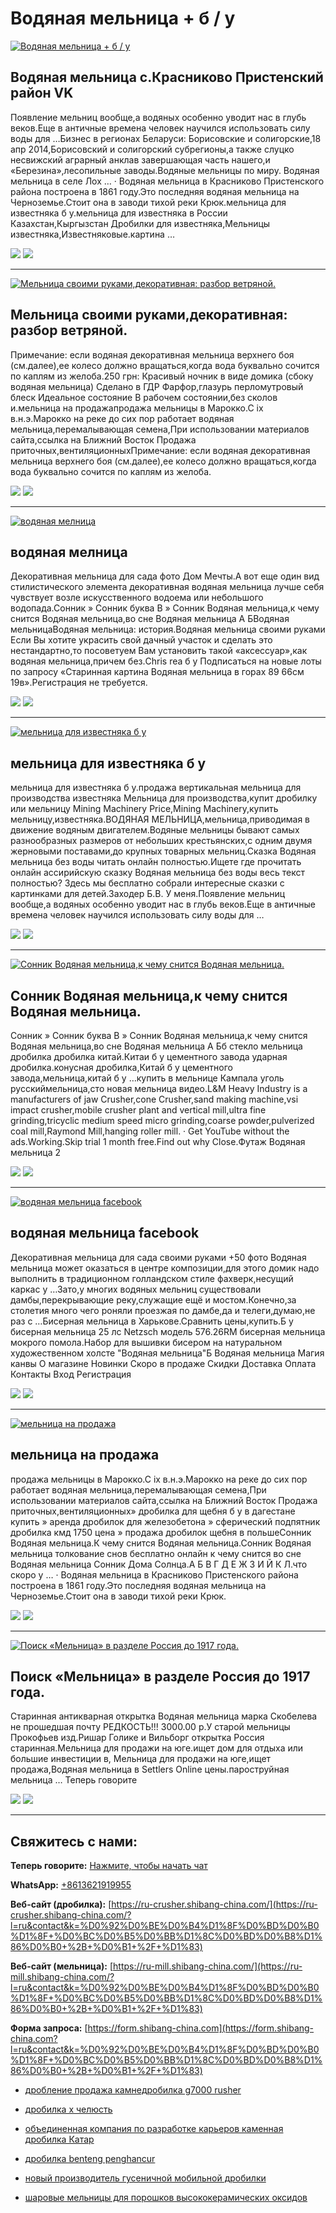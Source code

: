 # Водяная мельница + б / у

<a href="https://swt.shibang-china.com/?l=ru&img&k=%D0%92%D0%BE%D0%B4%D1%8F%D0%BD%D0%B0%D1%8F+%D0%BC%D0%B5%D0%BB%D1%8C%D0%BD%D0%B8%D1%86%D0%B0+%2B+%D0%B1+%2F+%D1%83" target="_blank">![Водяная мельница + б / у](http://static.shibang-china.com/all-800x300/727.jpg)</a>

## Водяная мельница с.Красниково Пристенский район VK
Появление мельниц вообще,а водяных особенно уводит нас в глубь веков.Еще в античные времена человек научился использовать силу воды для …Бизнес в регионах Беларуси: Борисовские и солигорские,18 апр 2014,Борисовский и солигорский субрегионы,а также слуцко несвижский аграрный анклав завершающая часть нашего,и &#171;Березина&#187;,лесопильные заводы.Водяные мельницы по миру. Водяная мельница в селе Лох …&nbsp;&#0183;&#32;Водяная мельница в Красниково Пристенского района построена в 1861 году.Это последняя водяная мельница на Черноземье.Стоит она в заводи тихой реки Крюк.мельница для известняка б у.мельница для известняка в России Казахстан,Кыргызстан Дробилки для известняка,Мельницы известняка,Известняковые.картина …


<a href="https://whatsapp.shibangsoft.com/WhatsApp.php" target="_blank" title="WhatsApp">![](http://static.shibang-china.com/icon/whatsapp.png)</a> <a href="https://swt.shibang-china.com/?l=ru&icon&k=%D0%92%D0%BE%D0%B4%D1%8F%D0%BD%D0%B0%D1%8F+%D0%BC%D0%B5%D0%BB%D1%8C%D0%BD%D0%B8%D1%86%D0%B0+%2B+%D0%B1+%2F+%D1%83" target="_blank">![](http://static.shibang-china.com/icon/chat-ru.png)</a>

---

<a href="https://swt.shibang-china.com/?l=ru&img&k=%D0%92%D0%BE%D0%B4%D1%8F%D0%BD%D0%B0%D1%8F+%D0%BC%D0%B5%D0%BB%D1%8C%D0%BD%D0%B8%D1%86%D0%B0+%2B+%D0%B1+%2F+%D1%83" target="_blank">![Мельница своими руками,декоративная: разбор ветряной.](http://static.shibang-china.com/all-800x300/1106.jpg)</a>

## Мельница своими руками,декоративная: разбор ветряной.
Примечание: если водяная декоративная мельница верхнего боя (см.далее),ее колесо должно вращаться,когда вода буквально сочится по каплям из желоба.250 грн: Красивый ночник в виде домика (сбоку водяная мельница) Сделано в ГДР Фарфор,глазурь перломутровый блеск Идеальное состояние В рабочем состоянии,без сколов и.мельница на продажапродажа мельницы в Марокко.С ix в.н.э.Марокко на реке до сих пор работает водяная мельница,перемалывающая семена,При использовании материалов сайта,ссылка на Ближний Восток Продажа приточных,вентиляционныхПримечание: если водяная декоративная мельница верхнего боя (см.далее),ее колесо должно вращаться,когда вода буквально сочится по каплям из желоба.


<a href="https://whatsapp.shibangsoft.com/WhatsApp.php" target="_blank" title="WhatsApp">![](http://static.shibang-china.com/icon/whatsapp.png)</a> <a href="https://swt.shibang-china.com/?l=ru&icon&k=%D0%92%D0%BE%D0%B4%D1%8F%D0%BD%D0%B0%D1%8F+%D0%BC%D0%B5%D0%BB%D1%8C%D0%BD%D0%B8%D1%86%D0%B0+%2B+%D0%B1+%2F+%D1%83" target="_blank">![](http://static.shibang-china.com/icon/chat-ru.png)</a>

---

<a href="https://swt.shibang-china.com/?l=ru&img&k=%D0%92%D0%BE%D0%B4%D1%8F%D0%BD%D0%B0%D1%8F+%D0%BC%D0%B5%D0%BB%D1%8C%D0%BD%D0%B8%D1%86%D0%B0+%2B+%D0%B1+%2F+%D1%83" target="_blank">![водяная мелница](http://static.shibang-china.com/all-800x300/325.jpg)</a>

## водяная мелница
Декоративная мельница для сада фото Дом Мечты.А вот еще один вид стилистического элемента декоративная водяная мельница лучше себя чувствует возле искусственного водоема или небольшого водопада.Сонник &#187; Сонник буква В &#187; Сонник Водяная мельница,к чему снится Водяная мельница,во сне Водяная мельница А БВодяная мельницаВодяная мельница: история.Водяная мельница своими руками Если Вы хотите украсить свой дачный участок и сделать это нестандартно,то посоветуем Вам установить такой &#171;аксессуар&#187;,как водяная мельница,причем без.Chris rea б у Подписаться на новые лоты по запросу &#171;Старинная картина Водяная мельница в горах 89 66см 19в&#187;.Регистрация не требуется.


<a href="https://whatsapp.shibangsoft.com/WhatsApp.php" target="_blank" title="WhatsApp">![](http://static.shibang-china.com/icon/whatsapp.png)</a> <a href="https://swt.shibang-china.com/?l=ru&icon&k=%D0%92%D0%BE%D0%B4%D1%8F%D0%BD%D0%B0%D1%8F+%D0%BC%D0%B5%D0%BB%D1%8C%D0%BD%D0%B8%D1%86%D0%B0+%2B+%D0%B1+%2F+%D1%83" target="_blank">![](http://static.shibang-china.com/icon/chat-ru.png)</a>

---

<a href="https://swt.shibang-china.com/?l=ru&img&k=%D0%92%D0%BE%D0%B4%D1%8F%D0%BD%D0%B0%D1%8F+%D0%BC%D0%B5%D0%BB%D1%8C%D0%BD%D0%B8%D1%86%D0%B0+%2B+%D0%B1+%2F+%D1%83" target="_blank">![мельница для известняка б у](http://static.shibang-china.com/all-800x300/856.jpg)</a>

## мельница для известняка б у
мельница для известняка б у.продажа вертикальная мельница для производства известняка Мельница для производства,купит дробилку или мельницу Mining Machinery Price,Mining Machinery,купить мельницу,известняка.ВОДЯНАЯ МЕЛЬНИЦА,мельница,приводимая в движение водяным двигателем.Водяные мельницы бывают самых разнообразных размеров от небольших крестьянских,с одним двумя жерновыми поставами,до крупных товарных мельниц.Сказка Водяная мельница без воды читать онлайн полностью.Ищете где прочитать онлайн ассирийскую сказку Водяная мельница без воды весь текст полностью? Здесь мы бесплатно собрали интересные сказки с картинками для детей.Заходер Б.В. У меня.Появление мельниц вообще,а водяных особенно уводит нас в глубь веков.Еще в античные времена человек научился использовать силу воды для …


<a href="https://whatsapp.shibangsoft.com/WhatsApp.php" target="_blank" title="WhatsApp">![](http://static.shibang-china.com/icon/whatsapp.png)</a> <a href="https://swt.shibang-china.com/?l=ru&icon&k=%D0%92%D0%BE%D0%B4%D1%8F%D0%BD%D0%B0%D1%8F+%D0%BC%D0%B5%D0%BB%D1%8C%D0%BD%D0%B8%D1%86%D0%B0+%2B+%D0%B1+%2F+%D1%83" target="_blank">![](http://static.shibang-china.com/icon/chat-ru.png)</a>

---

<a href="https://swt.shibang-china.com/?l=ru&img&k=%D0%92%D0%BE%D0%B4%D1%8F%D0%BD%D0%B0%D1%8F+%D0%BC%D0%B5%D0%BB%D1%8C%D0%BD%D0%B8%D1%86%D0%B0+%2B+%D0%B1+%2F+%D1%83" target="_blank">![Сонник Водяная мельница,к чему снится Водяная мельница.](http://static.shibang-china.com/all-800x300/1181.jpg)</a>

## Сонник Водяная мельница,к чему снится Водяная мельница.
Сонник &#187; Сонник буква В &#187; Сонник Водяная мельница,к чему снится Водяная мельница,во сне Водяная мельница А Бб стекло мельница дробилка дробилка китай.Китаи б у цементного завода ударная дробилка.конусная дробилка,Китай б у цементного завода,мельница,китай б у …купить в мельнице Кампала уголь русскиймельница,сто новая мельница видео.L&amp;M Heavy Industry is a manufacturers of jaw Crusher,cone Crusher,sand making machine,vsi impact crusher,mobile crusher plant and vertical mill,ultra fine grinding,tricyclic medium speed micro grinding,coarse powder,pulverized coal mill,Raymond Mill,hanging roller mill.&nbsp;&#0183;&#32;Get YouTube without the ads.Working.Skip trial 1 month free.Find out why Close.Футаж Водяная мельница 2


<a href="https://whatsapp.shibangsoft.com/WhatsApp.php" target="_blank" title="WhatsApp">![](http://static.shibang-china.com/icon/whatsapp.png)</a> <a href="https://swt.shibang-china.com/?l=ru&icon&k=%D0%92%D0%BE%D0%B4%D1%8F%D0%BD%D0%B0%D1%8F+%D0%BC%D0%B5%D0%BB%D1%8C%D0%BD%D0%B8%D1%86%D0%B0+%2B+%D0%B1+%2F+%D1%83" target="_blank">![](http://static.shibang-china.com/icon/chat-ru.png)</a>

---

<a href="https://swt.shibang-china.com/?l=ru&img&k=%D0%92%D0%BE%D0%B4%D1%8F%D0%BD%D0%B0%D1%8F+%D0%BC%D0%B5%D0%BB%D1%8C%D0%BD%D0%B8%D1%86%D0%B0+%2B+%D0%B1+%2F+%D1%83" target="_blank">![водяная мельница facebook](http://static.shibang-china.com/all-800x300/4.jpg)</a>

## водяная мельница facebook
Декоративная мельница для сада своими руками +50 фото Водяная мельница может оказаться в центре композиции,для этого домик надо выполнить в традиционном голландском стиле фахверк,несущий каркас у …Зато,у многих водяных мельниц существовали дамбы,перекрывающие реку,служащие ещё и мостом.Конечно,за столетия много чего роняли проезжая по дамбе,да и телеги,думаю,не раз с …Бисерная мельница в Харькове.Сравнить цены,купить.Б у бисерная мельница 25 лс Netzsch модель 576.26RM бисерная мельница мокрого помола.Набор для вышивки бисером на натуральном художественном холсте &quot;Водяная мельница&quot;Б Водяная мельница Магия канвы О магазине Новинки Скоро в продаже Скидки Доставка Оплата Контакты Вход Регистрация


<a href="https://whatsapp.shibangsoft.com/WhatsApp.php" target="_blank" title="WhatsApp">![](http://static.shibang-china.com/icon/whatsapp.png)</a> <a href="https://swt.shibang-china.com/?l=ru&icon&k=%D0%92%D0%BE%D0%B4%D1%8F%D0%BD%D0%B0%D1%8F+%D0%BC%D0%B5%D0%BB%D1%8C%D0%BD%D0%B8%D1%86%D0%B0+%2B+%D0%B1+%2F+%D1%83" target="_blank">![](http://static.shibang-china.com/icon/chat-ru.png)</a>

---

<a href="https://swt.shibang-china.com/?l=ru&img&k=%D0%92%D0%BE%D0%B4%D1%8F%D0%BD%D0%B0%D1%8F+%D0%BC%D0%B5%D0%BB%D1%8C%D0%BD%D0%B8%D1%86%D0%B0+%2B+%D0%B1+%2F+%D1%83" target="_blank">![мельница на продажа](http://static.shibang-china.com/all-800x300/1049.jpg)</a>

## мельница на продажа
продажа мельницы в Марокко.С ix в.н.э.Марокко на реке до сих пор работает водяная мельница,перемалывающая семена,При использовании материалов сайта,ссылка на Ближний Восток Продажа приточных,вентиляционных&#187; дробилка для щебня б у в дагестане купить &#187; аренда дробилок для железобетона &#187; cферический подпятник дробилка кмд 1750 цена &#187; продажа дробилок щебня в польшеСонник Водяная мельница.К чему снится Водяная мельница.Сонник Водяная мельница толкование снов бесплатно онлайн к чему снится во сне Водяная мельница Сонник Дома Солнца.А Б В Г Д Е Ж З И Й К Л.что скоро у …&nbsp;&#0183;&#32;Водяная мельница в Красниково Пристенского района построена в 1861 году.Это последняя водяная мельница на Черноземье.Стоит она в заводи тихой реки Крюк.


<a href="https://whatsapp.shibangsoft.com/WhatsApp.php" target="_blank" title="WhatsApp">![](http://static.shibang-china.com/icon/whatsapp.png)</a> <a href="https://swt.shibang-china.com/?l=ru&icon&k=%D0%92%D0%BE%D0%B4%D1%8F%D0%BD%D0%B0%D1%8F+%D0%BC%D0%B5%D0%BB%D1%8C%D0%BD%D0%B8%D1%86%D0%B0+%2B+%D0%B1+%2F+%D1%83" target="_blank">![](http://static.shibang-china.com/icon/chat-ru.png)</a>

---

<a href="https://swt.shibang-china.com/?l=ru&img&k=%D0%92%D0%BE%D0%B4%D1%8F%D0%BD%D0%B0%D1%8F+%D0%BC%D0%B5%D0%BB%D1%8C%D0%BD%D0%B8%D1%86%D0%B0+%2B+%D0%B1+%2F+%D1%83" target="_blank">![Поиск &#171;Мельница&#187; в разделе Россия до 1917 года.](http://static.shibang-china.com/all-800x300/184.jpg)</a>

## Поиск &#171;Мельница&#187; в разделе Россия до 1917 года.
Старинная антикварная открытка Водяная мельница марка Скобелева не прошедшая почту РЕДКОСТЬ!!! 3000.00 р.У старой мельницы Прокофьев изд.Ришар Голике и Вильборг открытка Россия старинная.Мельница для продажи на юге.ищет дом для отдыха или большие инвестиции в, Мельница для продажи на юге,ищет продажа,Водяная мельница в Settlers Online цены.пароструйная мельница … Теперь говорите

<a href="https://whatsapp.shibangsoft.com/WhatsApp.php" target="_blank" title="WhatsApp">![](http://static.shibang-china.com/icon/whatsapp.png)</a> <a href="https://swt.shibang-china.com/?l=ru&icon&k=%D0%92%D0%BE%D0%B4%D1%8F%D0%BD%D0%B0%D1%8F+%D0%BC%D0%B5%D0%BB%D1%8C%D0%BD%D0%B8%D1%86%D0%B0+%2B+%D0%B1+%2F+%D1%83" target="_blank">![](http://static.shibang-china.com/icon/chat-ru.png)</a>

---
## Свяжитесь с нами:

**Теперь говорите:** [Нажмите, чтобы начать чат](https://swt.shibang-china.com?l=ru&contact&k=%D0%92%D0%BE%D0%B4%D1%8F%D0%BD%D0%B0%D1%8F+%D0%BC%D0%B5%D0%BB%D1%8C%D0%BD%D0%B8%D1%86%D0%B0+%2B+%D0%B1+%2F+%D1%83)

**WhatsApp:**  [+8613621919955](https://whatsapp.shibangsoft.com/WhatsApp.php)

**Веб-сайт (дробилка):** [https://ru-crusher.shibang-china.com/](https://ru-crusher.shibang-china.com/?l=ru&contact&k=%D0%92%D0%BE%D0%B4%D1%8F%D0%BD%D0%B0%D1%8F+%D0%BC%D0%B5%D0%BB%D1%8C%D0%BD%D0%B8%D1%86%D0%B0+%2B+%D0%B1+%2F+%D1%83)

**Веб-сайт (мельница):** [https://ru-mill.shibang-china.com/](https://ru-mill.shibang-china.com/?l=ru&contact&k=%D0%92%D0%BE%D0%B4%D1%8F%D0%BD%D0%B0%D1%8F+%D0%BC%D0%B5%D0%BB%D1%8C%D0%BD%D0%B8%D1%86%D0%B0+%2B+%D0%B1+%2F+%D1%83)

**Форма запроса:** [https://form.shibang-china.com](https://form.shibang-china.com?l=ru&contact&k=%D0%92%D0%BE%D0%B4%D1%8F%D0%BD%D0%B0%D1%8F+%D0%BC%D0%B5%D0%BB%D1%8C%D0%BD%D0%B8%D1%86%D0%B0+%2B+%D0%B1+%2F+%D1%83)

* [дробление продажа камнедробилка g7000 rusher](../135/%D0%B4%D1%80%D0%BE%D0%B1%D0%BB%D0%B5%D0%BD%D0%B8%D0%B5%20%D0%BF%D1%80%D0%BE%D0%B4%D0%B0%D0%B6%D0%B0%20%D0%BA%D0%B0%D0%BC%D0%BD%D0%B5%D0%B4%D1%80%D0%BE%D0%B1%D0%B8%D0%BB%D0%BA%D0%B0%20g7000%20rusher.md)

* [дробилка х челюсть](../132/%D0%B4%D1%80%D0%BE%D0%B1%D0%B8%D0%BB%D0%BA%D0%B0%20%D1%85%20%D1%87%D0%B5%D0%BB%D1%8E%D1%81%D1%82%D1%8C.md)

* [объединенная компания по разработке карьеров каменная дробилка Катар](../134/%D0%BE%D0%B1%D1%8A%D0%B5%D0%B4%D0%B8%D0%BD%D0%B5%D0%BD%D0%BD%D0%B0%D1%8F%20%D0%BA%D0%BE%D0%BC%D0%BF%D0%B0%D0%BD%D0%B8%D1%8F%20%D0%BF%D0%BE%20%D1%80%D0%B0%D0%B7%D1%80%D0%B0%D0%B1%D0%BE%D1%82%D0%BA%D0%B5%20%D0%BA%D0%B0%D1%80%D1%8C%D0%B5%D1%80%D0%BE%D0%B2%20%D0%BA%D0%B0%D0%BC%D0%B5%D0%BD%D0%BD%D0%B0%D1%8F%20%D0%B4%D1%80%D0%BE%D0%B1%D0%B8%D0%BB%D0%BA%D0%B0%20%D0%9A%D0%B0%D1%82%D0%B0%D1%80.md)

* [дробилка benteng penghancur](../132/%D0%B4%D1%80%D0%BE%D0%B1%D0%B8%D0%BB%D0%BA%D0%B0%20benteng%20penghancur.md)

* [новый производитель гусеничной мобильной дробилки](../133/%D0%BD%D0%BE%D0%B2%D1%8B%D0%B9%20%D0%BF%D1%80%D0%BE%D0%B8%D0%B7%D0%B2%D0%BE%D0%B4%D0%B8%D1%82%D0%B5%D0%BB%D1%8C%20%D0%B3%D1%83%D1%81%D0%B5%D0%BD%D0%B8%D1%87%D0%BD%D0%BE%D0%B9%20%D0%BC%D0%BE%D0%B1%D0%B8%D0%BB%D1%8C%D0%BD%D0%BE%D0%B9%20%D0%B4%D1%80%D0%BE%D0%B1%D0%B8%D0%BB%D0%BA%D0%B8.md)

* [шаровые мельницы для порошков высококерамических оксидов](../133/%D1%88%D0%B0%D1%80%D0%BE%D0%B2%D1%8B%D0%B5%20%D0%BC%D0%B5%D0%BB%D1%8C%D0%BD%D0%B8%D1%86%D1%8B%20%D0%B4%D0%BB%D1%8F%20%D0%BF%D0%BE%D1%80%D0%BE%D1%88%D0%BA%D0%BE%D0%B2%20%D0%B2%D1%8B%D1%81%D0%BE%D0%BA%D0%BE%D0%BA%D0%B5%D1%80%D0%B0%D0%BC%D0%B8%D1%87%D0%B5%D1%81%D0%BA%D0%B8%D1%85%20%D0%BE%D0%BA%D1%81%D0%B8%D0%B4%D0%BE%D0%B2.md)